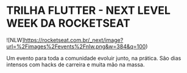 # TRILHA FLUTTER - NEXT LEVEL WEEK DA ROCKETSEAT

![NLW]https://rocketseat.com.br/_next/image?url=%2Fimages%2Fevents%2Fnlw.png&w=384&q=100)



Um evento para toda a comunidade evoluir junto, na prática. São dias intensos com hacks de carreira e muita mão na massa.

